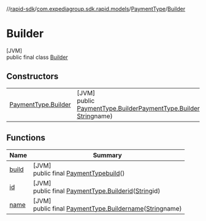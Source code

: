 //[rapid-sdk](../../../../index.md)/[com.expediagroup.sdk.rapid.models](../../index.md)/[PaymentType](../index.md)/[Builder](index.md)

# Builder

[JVM]\
public final class [Builder](index.md)

## Constructors

| | |
|---|---|
| [PaymentType.Builder](-payment-type.-builder.md) | [JVM]<br>public [PaymentType.Builder](index.md)[PaymentType.Builder](-payment-type.-builder.md)([String](https://docs.oracle.com/javase/8/docs/api/java/lang/String.html)id, [String](https://docs.oracle.com/javase/8/docs/api/java/lang/String.html)name) |

## Functions

| Name | Summary |
|---|---|
| [build](build.md) | [JVM]<br>public final [PaymentType](../index.md)[build](build.md)() |
| [id](id.md) | [JVM]<br>public final [PaymentType.Builder](index.md)[id](id.md)([String](https://docs.oracle.com/javase/8/docs/api/java/lang/String.html)id) |
| [name](name.md) | [JVM]<br>public final [PaymentType.Builder](index.md)[name](name.md)([String](https://docs.oracle.com/javase/8/docs/api/java/lang/String.html)name) |
